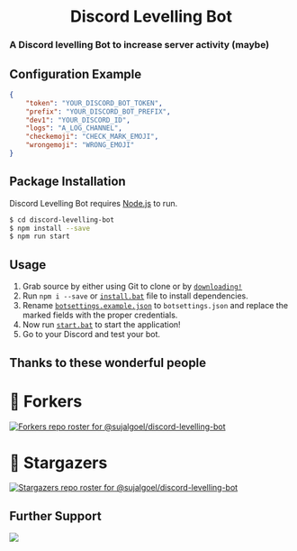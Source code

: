 <h1 align="center">Discord Levelling Bot</h1>


### A Discord levelling Bot to increase server activity (maybe)

## Configuration Example

```json
{
    "token": "YOUR_DISCORD_BOT_TOKEN",
    "prefix": "YOUR_DISCORD_BOT_PREFIX",
    "dev1": "YOUR_DISCORD_ID",
    "logs": "A_LOG_CHANNEL",
    "checkemoji": "CHECK_MARK_EMOJI",
    "wrongemoji": "WRONG_EMOJI"
}
```

## Package Installation

Discord Levelling Bot requires [Node.js](https://nodejs.org/) to run.


```sh
$ cd discord-levelling-bot
$ npm install --save
$ npm run start
```


## Usage

1. Grab source by either using Git to clone or by [`downloading!`](https://github.com/sujalgoel/discord-levelling-bot/archive/master.zip)
2. Run `npm i --save` or [`install.bat`](https://github.com/sujalgoel/discord-levelling-bot/blob/master/install.bat) file to install dependencies.
3. Rename [`botsettings.example.json`](https://github.com/sujalgoel/discord-levelling-bot/blob/master/botsettings.example.json) to `botsettings.json` and replace the marked fields with the proper credentials.
4. Now run [`start.bat`](https://github.com/sujalgoel/discord-levelling-bot/blob/master/start.bat) to start the application!
5. Go to your Discord and test your bot.

## Thanks to these wonderful people
# 🍴 Forkers
[![Forkers repo roster for @sujalgoel/discord-levelling-bot](https://reporoster.com/forks/sujalgoel/discord-levelling-bot)](https://github.com/sujalgoel/discord-levelling-bot/network/members)
# 🌟 Stargazers
[![Stargazers repo roster for @sujalgoel/discord-levelling-bot](https://reporoster.com/stars/sujalgoel/discord-levelling-bot)](https://github.com/sujalgoel/discord-levelling-bot/stargazers)

## Further Support

<a href="https://discord.gg/devs"><img src="https://invidget.switchblade.xyz/devs"/></a>
